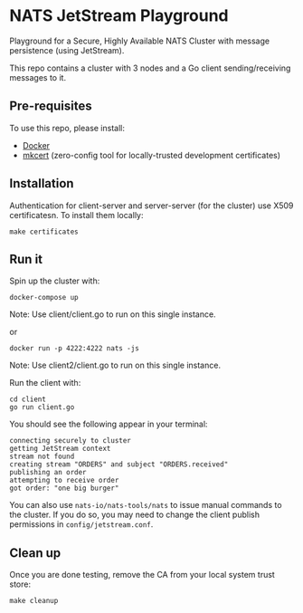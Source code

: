 # NATS JetStream Playground

Playground for a Secure, Highly Available NATS Cluster with message persistence (using JetStream).

This repo contains a cluster with 3 nodes and a Go client sending/receiving messages to it.

## Pre-requisites
To use this repo, please install:
- [Docker](https://docs.docker.com/get-docker/)
- [mkcert](https://github.com/FiloSottile/mkcert) (zero-config tool for locally-trusted development certificates)


## Installation
Authentication for client-server and server-server (for the cluster) use X509 certificatesn. To install them locally:

```shell
make certificates
```

## Run it
Spin up the cluster with:

```shell
docker-compose up
```
Note: Use client/client.go to run on this single instance.

or

```shell
docker run -p 4222:4222 nats -js
```
Note: Use client2/client.go to run on this single instance.


Run the client with:
```shell
cd client
go run client.go
```

You should see the following appear in your terminal:
```
connecting securely to cluster
getting JetStream context
stream not found
creating stream "ORDERS" and subject "ORDERS.received"
publishing an order
attempting to receive order
got order: "one big burger"
```

You can also use `nats-io/nats-tools/nats` to issue manual commands to the cluster. If you do so, you may need to change the client publish permissions in `config/jetstream.conf`.

## Clean up
Once you are done testing, remove the CA from your local system trust store:

```shell
make cleanup
```